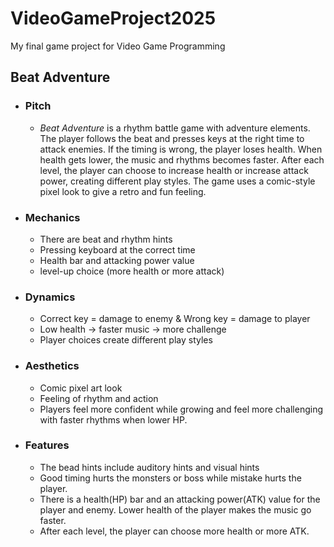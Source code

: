 # VideoGameProject2025
My final game project for Video Game Programming

## Beat Adventure
- ### Pitch
  - *Beat Adventure* is a rhythm battle game with adventure elements. The player follows the beat and presses keys at the right time to attack enemies. If the timing is wrong, the player loses health. When health gets lower, the music and rhythms becomes faster. After each level, the player can choose to increase health or increase attack power, creating different play styles. The game uses a comic-style pixel look to give a retro and fun feeling.

- ### Mechanics
  - There are beat and rhythm hints 
  - Pressing keyboard at the correct time
  - Health bar and attacking power value
  - level-up choice (more health or more attack)  

- ### Dynamics  
  - Correct key = damage to enemy & Wrong key = damage to player  
  - Low health → faster music → more challenge  
  - Player choices create different play styles  

- ### Aesthetics 
  - Comic pixel art look  
  - Feeling of rhythm and action  
  - Players feel more confident while growing and feel more challenging with faster rhythms when lower HP.

- ### Features
  - The bead hints include auditory hints and visual hints
  - Good timing hurts the monsters or boss while mistake hurts the player.
  - There is a health(HP) bar and an attacking power(ATK) value for the player and enemy. Lower health of the player makes the music go faster.
  - After each level, the player can choose more health or more ATK.
